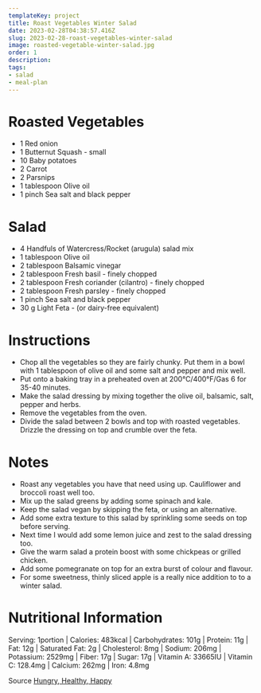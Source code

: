 ```yaml
---
templateKey: project
title: Roast Vegetables Winter Salad
date: 2023-02-28T04:38:57.416Z
slug: 2023-02-28-roast-vegetables-winter-salad
image: roasted-vegetable-winter-salad.jpg
order: 1
description:
tags:
- salad
- meal-plan
---
```


# Roasted Vegetables
- 1 Red onion
- 1 Butternut Squash - small
- 10 Baby potatoes
- 2 Carrot
- 2 Parsnips
- 1 tablespoon Olive oil
- 1 pinch Sea salt and black pepper

# Salad
- 4 Handfuls of Watercress/Rocket (arugula) salad mix
- 1 tablespoon Olive oil
- 2 tablespoon Balsamic vinegar
- 2 tablespoon Fresh basil - finely chopped
- 2 tablespoon Fresh coriander (cilantro) - finely chopped
- 2 tablespoon Fresh parsley - finely chopped
- 1 pinch Sea salt and black pepper
- 30 g Light Feta - (or dairy-free equivalent)

# Instructions
- Chop all the vegetables so they are fairly chunky. Put them in a bowl with 1 tablespoon of olive oil and some salt and pepper and mix well.
- Put onto a baking tray in a preheated oven at 200°C/400°F/Gas 6 for 35-40 minutes.
- Make the salad dressing by mixing together the olive oil, balsamic, salt, pepper and herbs.
- Remove the vegetables from the oven.
- Divide the salad between 2 bowls and top with roasted vegetables. Drizzle the dressing on top and crumble over the feta.

# Notes
- Roast any vegetables you have that need using up. Cauliflower and broccoli roast well too.
- Mix up the salad greens by adding some spinach and kale.
- Keep the salad vegan by skipping the feta, or using an alternative.
- Add some extra texture to this salad by sprinkling some seeds on top before serving.
- Next time I would add some lemon juice and zest to the salad dressing too.
- Give the warm salad a protein boost with some chickpeas or grilled chicken.
- Add some pomegranate on top for an extra burst of colour and flavour.
- For some sweetness, thinly sliced apple is a really nice addition to to a winter salad.

# Nutritional Information
Serving: 1portion | Calories: 483kcal | Carbohydrates: 101g | Protein: 11g | Fat: 12g | Saturated Fat: 2g | Cholesterol: 8mg | Sodium: 206mg | Potassium: 2529mg | Fiber: 17g | Sugar: 17g | Vitamin A: 33665IU | Vitamin C: 128.4mg | Calcium: 262mg | Iron: 4.8mg

Source [Hungry, Healthy, Happy](https://hungryhealthyhappy.com/roasted-vegetable-winter-salad/#recipe)
